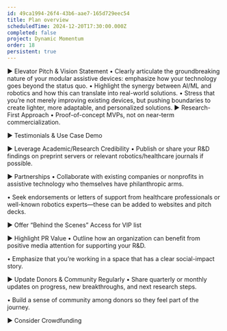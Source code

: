 ```yaml
---
id: 49ca1994-26f4-43b6-aae7-165d729eec54
title: Plan overview
scheduledTime: 2024-12-20T17:30:00.000Z
completed: false
project: Dynamic Momentum
order: 18
persistent: true
---
```


▶ Elevator Pitch & Vision Statement • Clearly articulate the groundbreaking nature of your modular assistive devices: emphasize how your technology goes beyond the status quo.
• Highlight the synergy between AI/ML and robotics and how this can translate into real-world solutions.
• Stress that you’re not merely improving existing devices, but pushing boundaries to create lighter, more adaptable, and personalized solutions.
▶ Research-First Approach
• Proof-of-concept MVPs, not on near-term commercialization.

▶ Testimonials & Use Case Demo

▶ Leverage Academic/Research Credibility
• Publish or share your R&D findings on preprint servers or relevant robotics/healthcare journals if possible.

▶ Partnerships
• Collaborate with existing companies or nonprofits in assistive technology who themselves have philanthropic arms.

• Seek endorsements or letters of support from healthcare professionals or well-known robotics experts—these can be added to websites and pitch decks.

▶ Offer “Behind the Scenes” Access for VIP list

▶ Highlight PR Value
• Outline how an organization can benefit from positive media attention for supporting your R&D.

• Emphasize that you’re working in a space that has a clear social-impact story.

▶ Update Donors & Community Regularly
• Share quarterly or monthly updates on progress, new breakthroughs, and next research steps.

• Build a sense of community among donors so they feel part of the journey.

▶ Consider Crowdfunding